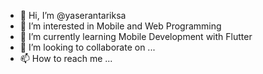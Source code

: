 - 👋 Hi, I’m @yaserantariksa
- 👀 I’m interested in Mobile and Web Programming
- 🌱 I’m currently learning Mobile Development with Flutter
- 💞️ I’m looking to collaborate on ...
- 📫 How to reach me ...

<!---
yaserantariksa/yaserantariksa is a ✨ special ✨ repository because its `README.md` (this file) appears on your GitHub profile.
You can click the Preview link to take a look at your changes.
--->
